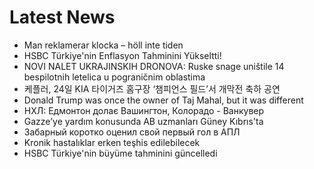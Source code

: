 # Latest News
-  Man reklamerar klocka – höll inte tiden
-  HSBC Türkiye'nin Enflasyon Tahminini Yükseltti!
-  NOVI NALET UKRAJINSKIH DRONOVA: Ruske snage uništile 14 bespilotnih letelica u pograničnim oblastima
-  케플러, 24일 KIA 타이거즈 홈구장 ‘챔피언스 필드’서 개막전 축하 공연
-  Donald Trump was once the owner of Taj Mahal, but it was different
-  НХЛ: Едмонтон долає Вашингтон, Колорадо - Ванкувер
-  Gazze’ye yardım konusunda AB uzmanları Güney Kıbrıs'ta
-  Забарный коротко оценил свой первый гол в АПЛ
-  Kronik hastalıklar erken teşhis edilebilecek
-  HSBC Türkiye'nin büyüme tahminini güncelledi
